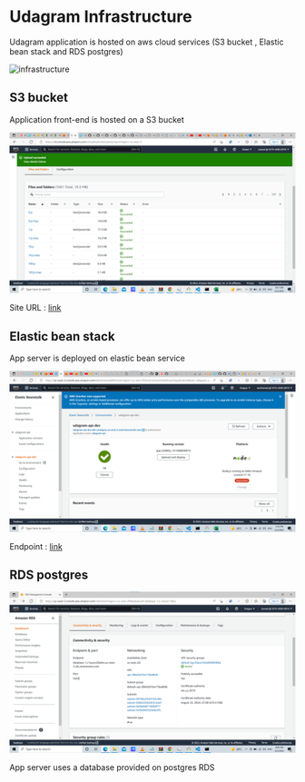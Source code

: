 # Udagram Infrastructure

Udagram application is hosted on aws cloud services (S3 bucket , Elastic bean stack and RDS postgres)

![infrastructure](./Screenshots/infrastructure.png)

## S3 bucket

Application front-end is hosted on a S3 bucket

![S3](./Screenshots/S3.png)

Site URL : [link](http://finalversion.s3-website-us-west-2.amazonaws.com/)

## Elastic bean stack

App server is deployed on elastic bean service

![api](./Screenshots/api.png)

Endpoint : [link](http://udagram-api-dev.eba-saw6gssu.us-west-2.elasticbeanstalk.com/)

## RDS postgres

![RDS](./Screenshots/RDS.png)

App server uses a database provided on postgres RDS

